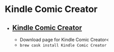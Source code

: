 # Kindle Comic Creator
- [Kindle Comic Creator](https://www.amazon.com/gp/feature.html?ie=UTF8&docId=1001103761)
  - 
  - Download page for Kindle Comic Creator<
  - `brew cask install Kindle Comic Creator`
